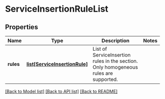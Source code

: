 # ServiceInsertionRuleList

## Properties
Name | Type | Description | Notes
------------ | ------------- | ------------- | -------------
**rules** | [**list[ServiceInsertionRule]**](ServiceInsertionRule.md) | List of ServiceInsertion rules in the section. Only homogeneous rules are supported. | 

[[Back to Model list]](../README.md#documentation-for-models) [[Back to API list]](../README.md#documentation-for-api-endpoints) [[Back to README]](../README.md)

